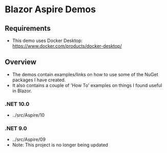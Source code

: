 # Blazor Aspire Demos 

## Requirements
- This demo uses Docker Desktop: https://www.docker.com/products/docker-desktop/

## Overview
- The demos contain examples/links on how to use some of the NuGet packages I have created.
- It also contains a couple of 'How To' examples on things I found useful in Blazor.

### .NET 10.0
- ../src/Aspire/10

### .NET 9.0
- ../src/Aspire/09
- Note: This project is no longer being updated

